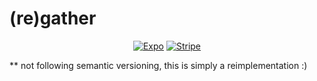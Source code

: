 # (re)gather

<p id="badges" align="center">
  <a href="https://expo.dev/"><img src="https://img.shields.io/badge/Expo-1B1F23?style=for-the-badge&logo=expo&logoColor=white" alt="Expo" /></a>
  <a href="https://stripe.com/"><img src="https://img.shields.io/badge/Stripe-626CD9?style=for-the-badge&logo=Stripe&logoColor=white" alt="Stripe" /></a>
</>

** not following semantic versioning, this is simply a reimplementation :)
